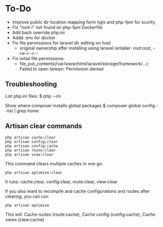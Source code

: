 # To-Do

- Improve public dir location mapping form ngix and php-fpm for scurity
- Fix "nvm i" not found on php-fpm Dockerfile
- Add back override php.ini 
- Addd .env for docker
- Fix file permissions for laravel dir editing on host
    - original ownership after installing using laravel isntaller:
        root:root, -rw-r--r--
- Fix initial file permissions: 
    - file_put_contents(/var/www/html/laravel/storage/framework/...): 
        Failed to open stream: Permission denied


## Troubleshooting

List php.ini files:
    $ php --ini

Show where composer installs global packages
    $ composer global config --list | grep home

## Artisan clear commands

    php artisan cache:clear
    php artisan config:clear
    php artisan config:cache
    php artisan route:clear
    php artisan view:clear

This command clears multiple caches in one go:

    php artisan optimize:clear

It runs: cache:clear, config:clear, route:clear, view:clear

If you also want to recompile and cache configurations and routes after clearing, you can run:

    php artisan optimize

This will: Cache routes (route:cache), Cache config (config:cache), Cache views (view:cache)
